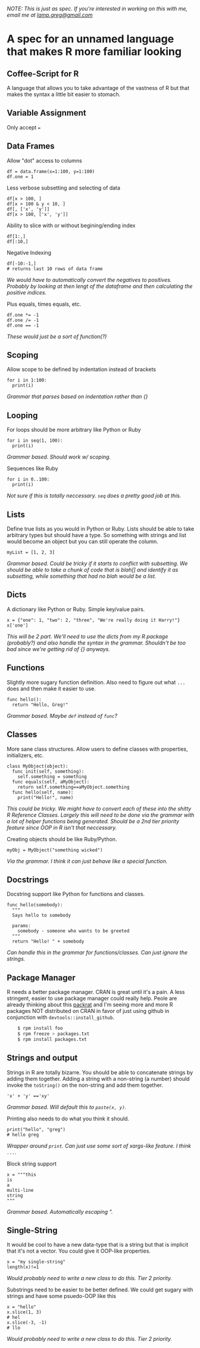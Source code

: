 *NOTE: This is just as spec. If you're interested in working on this with me,
email me at lamp.greg@gmail.com*

# A spec for an unnamed language that makes R more familiar looking

## Coffee-Script for R
A language that allows you to take advantage of the vastness of R but that
makes the syntax a little bit easier to stomach.

## Variable Assignment
Only accept `=`

## Data Frames
Allow "dot" access to columns
```
df = data.frame(x=1:100, y=1:100)
df.one = 1
```

Less verbose subsetting and selecting of data
```
df[x > 100, ]
df[x > 100 & y < 10, ]
df[, ['x', 'y']]
df[x > 100, ['x', 'y']]
```

Ability to slice with or without begining/ending index
```
df[1:,]
df[:10,]
```

Negative Indexing
```
df[-10:-1,]
# returns last 10 rows of data frame
```
*We would have to automatically convert the negatives to positives. Probably by 
looking at then lengt of the dataframe and then calculating the positive 
indices.*

Plus equals, times equals, etc.
```
df.one *= -1
df.one /= -1
df.one == -1
```
*These would just be a sort of function(?)*

## Scoping
Allow scope to be defined by indentation instead of brackets
```
for i in 1:100:
  print(i)
```
*Grammar that parses based on indentation rather than {}*

## Looping
For loops should be more arbitrary like Python or Ruby
```
for i in seq(1, 100):
  print(i)
```
*Grammar based. Should work w/ scoping.*

Sequences like Ruby
```
for i in 0..100:
  print(i)
```
*Not sure if this is totally neccessary. `seq` does a pretty good job at this.*


## Lists
Define true lists as you would in Python or Ruby. Lists should be able
to take arbitrary types but should have a type. So something with strings
and list would become an object but you can still operate the column.
```
myList = [1, 2, 3]
```
*Grammar based. Could be tricky if it starts to conflict with subsetting. We should
be able to take a chunk of code that is blah[] and identify it as subsetting, while
something that had no blah would be a list.*

## Dicts
A dictionary like Python or Ruby. Simple key/value pairs.
```
x = {"one": 1, "two": 2, "three", "We're really doing it Harry!"}
x['one']
```
*This will be 2 part. We'll need to use the dicts from my R package (probably?) and 
also handle the syntax in the grammar. Shouldn't be too bad since we're getting rid
of {} anyways.*

## Functions
Slightly more sugary function definition. Also need to figure out what `...` does
and then make it easier to use.
```
func hello():
  return "Hello, Greg!"
```
*Grammar based. Maybe `def` instead of `func`?*

## Classes
More sane class structures. Allow users to define classes with properties, 
initializers, etc.
```
class MyObject(object):
  func init(self, something):
    self.something = something
  func equals(self, aMyObject):
    return self.something==aMyObject.something
  func hello(self, name):
    print("Hello!", name)
```
*This could be tricky. We might have to convert each of these into the shitty R 
Reference Classes. Largely this will need to be done via the grammar with a lot of
helper functions being generated. Should be a 2nd tier priority feature since OOP
in R isn't that neccessary.*

Creating objects should be like Ruby/Python.
```
myObj = MyObject("something wicked")
```
*Via the grammar. I think it can just behave like a special function.*

## Docstrings
Docstring support like Python for functions and classes.
```
func hello(somebody):
  """
  Says hello to somebody

  params:
    somebody - someone who wants to be greeted
  """
  return "Hello! " + somebody
```
*Can handle this in the grammar for functions/classes. Can just ignore the 
strings.*

## Package Manager
R needs a better package manager. CRAN is great until it's a pain. A less 
stringent, easier to use package manager could really help. Peole are already
thinking about this [packrat](https://github.com/rstudio/packrat) and I'm seeing
more and more R packages NOT distributed on CRAN in favor of just using github
in conjunction with `devtools::install_github`.

```bash
    $ rpm install foo
    $ rpm freeze > packages.txt
    $ rpm install packages.txt
```

## Strings and output
Strings in R are totally bizarre. You should be able to concatenate strings by
adding them together. Adding a string with a non-string (a number) should invoke
the `toString()` on the non-string and add them together.
```
'x' + 'y' =='xy'
```
*Grammar based. Will default this to `paste(x, y)`.*

Printing also needs to do what you think it should. 
```
print("hello", "greg")
# hello greg
```
*Wrapper around `print`. Can just use some sort of xargs-like feature. I think `...`.*

Block string support
```
x = """this
is
a
multi-line
string
"""
```
*Grammar based. Automatically escaping ".*

## Single-String
It would be cool to have a new data-type that is a string but that is implicit 
that it's not a vector. You could give it OOP-like properties.
```
x = "my single-string"
length(x)!=1
```
*Would probably need to write a new class to do this. Tier 2 priority.*

Substrings need to be easier to be better defined. We could get sugary with 
strings and have some psuedo-OOP like this
```
x = "hello"
x.slice(1, 3)
# hel
x.slice(-3, -1)
# llo
```
*Would probably need to write a new class to do this. Tier 2 priority.*

